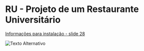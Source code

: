 # RU - Projeto de um Restaurante Universitário

[//]: # (Build Docker)

[//]: # (```)

[//]: # (sudo docker build -t sifw-ru --no-cache --progress=plain .)

[//]: # (```)


[Informações para instalação - slide 28](https://drive.google.com/drive/folders/1oaIk2lZmDlEwG7vIA7KYb-syKHvL2-Oc)

![Texto Alternativo](https://lh3.googleusercontent.com/pw/AP1GczO3aJTI9ZhNZJF3Tzj42bMxWDrGppCcJx3YfR6YSzzJ9hyHyH0gCeBGoZFaS-iRZuVGi_QXyUm3f3_N5t_K64nRZs8BQ4iKbK6EWYUzFJQek4ECryY=w1032-h906-no)

